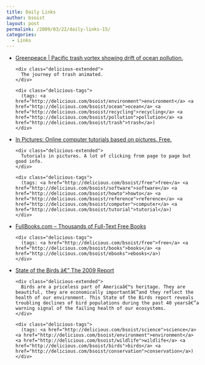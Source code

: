 ```yaml
---
title: Daily Links
author: bsoist
layout: post
permalink: /2009/03/22/daily-links-15/
categories:
  - Links
---
```

<ul class="delicious">
  <li>
    <div class="delicious-link">
      <a href="http://oceans.greenpeace.org/en/the-expedition/news/trashing-our-oceans/ocean_pollution_animation">Greenpeace | Pacific trash vortex showing drift of ocean pollution.</a>
    </div>
    
    <div class="delicious-extended">
      The journey of trash animated.
    </div>
    
    <div class="delicious-tags">
      (tags: <a href="http://delicious.com/bsoist/environment">environment</a> <a href="http://delicious.com/bsoist/ocean">ocean</a> <a href="http://delicious.com/bsoist/recycling">recycling</a> <a href="http://delicious.com/bsoist/pollution">pollution</a> <a href="http://delicious.com/bsoist/trash">trash</a>)
    </div>
  </li>
  
  <li>
    <div class="delicious-link">
      <a href="http://inpics.net/">In Pictures: Online computer tutorials based on pictures. Free.</a>
    </div>
    
    <div class="delicious-extended">
      Tutorials in pictures. A lot of clicking from page to page but good info.
    </div>
    
    <div class="delicious-tags">
      (tags: <a href="http://delicious.com/bsoist/free">free</a> <a href="http://delicious.com/bsoist/software">software</a> <a href="http://delicious.com/bsoist/howto">howto</a> <a href="http://delicious.com/bsoist/reference">reference</a> <a href="http://delicious.com/bsoist/computer">computer</a> <a href="http://delicious.com/bsoist/tutorial">tutorial</a>)
    </div>
  </li>
  
  <li>
    <div class="delicious-link">
      <a href="http://www.fullbooks.com/">FullBooks.com &#8211; Thousands of Full-Text Free Books</a>
    </div>
    
    <div class="delicious-tags">
      (tags: <a href="http://delicious.com/bsoist/free">free</a> <a href="http://delicious.com/bsoist/books">books</a> <a href="http://delicious.com/bsoist/ebooks">ebooks</a>)
    </div>
  </li>
  
  <li>
    <div class="delicious-link">
      <a href="http://www.stateofthebirds.org/">State of the Birds â€” The 2009 Report</a>
    </div>
    
    <div class="delicious-extended">
      Birds are a priceless part of Americaâ€™s heritage. They are beautiful, they are economically importantâ€”and they reflect the health of our environment. This State of the Birds report reveals troubling declines of bird populations during the past 40 yearsâ€”a warning signal of the failing health of our ecosystems.
    </div>
    
    <div class="delicious-tags">
      (tags: <a href="http://delicious.com/bsoist/science">science</a> <a href="http://delicious.com/bsoist/environment">environment</a> <a href="http://delicious.com/bsoist/wildlife">wildlife</a> <a href="http://delicious.com/bsoist/birds">birds</a> <a href="http://delicious.com/bsoist/conservation">conservation</a>)
    </div>
  </li>
</ul>